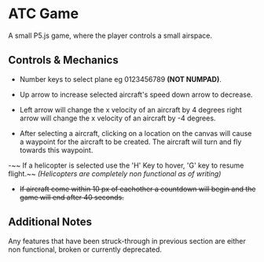 # ATC Game

A small P5.js game, where the player controls a small airspace.

## Controls & Mechanics

- Number keys to select plane eg 0123456789 **(NOT NUMPAD)**.

- Up arrow to increase selected aircraft's speed down arrow to decrease.

- Left arrow will change the x velocity of an aircraft by 4 degrees right arrow will change the x velocity of an aircraft by -4 degrees.

- After selecting a aircraft, clicking on a location on the canvas will cause a waypoint for the aircraft to be created. The aircraft will turn and fly towards this waypoint.

-~~ If a helicopter is selected use the 'H' Key to hover, 'G' key to resume flight.~~
_(Helicopters are completely non functional as of writing)_

- ~~If aircraft come within 10 px of eachother a countdown will begin and the game will end after 40 seconds.~~

## Additional Notes

Any features that have been struck-through in previous section are either non functional, broken or currently deprecated.
